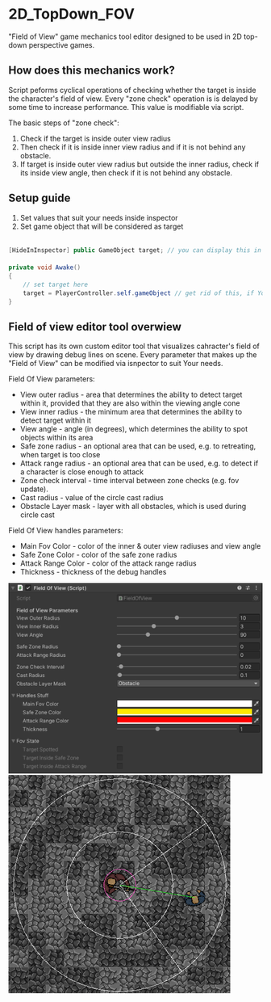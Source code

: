 # 2D_TopDown_FOV
"Field of View" game mechanics tool editor designed to be used in 2D top-down perspective games.

## How does this mechanics work?
Script peforms cyclical operations of checking whether the target is inside the character's field of view.
Every "zone check" operation is is delayed by some time to increase performance. This value is modifiable via script.

The basic steps of "zone check":
1. Check if the target is inside outer view radius
2. Then check if it is inside inner view radius and if it is not behind any obstacle.
3. If target is inside outer view radius but outside the inner radius, check if its inside view angle, then check if it is not behind any obstacle.

## Setup guide
1. Set values that suit your needs inside inspector
2. Set game object that will be considered as target
```csharp

[HideInInspector] public GameObject target; // you can display this in inspector if You want to choose target manually.

private void Awake()
{
    // set target here
    target = PlayerController.self.gameObject // get rid of this, if You are setting this via inspector.
}
```

## Field of view editor tool overwiew
This script has its own custom editor tool that visualizes cahracter's field of view by drawing debug lines on scene.
Every parameter that makes up the "Field of View" can be modified via isnpector to suit Your needs.

Field Of View parameters:
- View outer radius - area that determines the ability to detect target within it, provided that they are also within the viewing angle cone
- View inner radius - the minimum area that determines the ability to detect target within it
- View angle - angle (in degrees), which determines the ability to spot objects within its area
- Safe zone radius - an optional area that can be used, e.g. to retreating, when target is too close
- Attack range radius - an optional area that can be used, e.g. to detect if a character is close enough to attack
- Zone check interval - time interval between zone checks (e.g. fov update).
- Cast radius - value of the circle cast radius
- Obstacle Layer mask - layer with all obstacles, which is used during circle cast

Field Of View handles parameters:
- Main Fov Color - color of the inner & outer view radiuses and view angle
- Safe Zone Color - color of the safe zone radius
- Attack Range Color - color of the attack range radius
- Thickness - thickness of the debug handles

<img src="../../../../images/fov_inspector.png">
<img src="../../../../images/fov_handles.png">